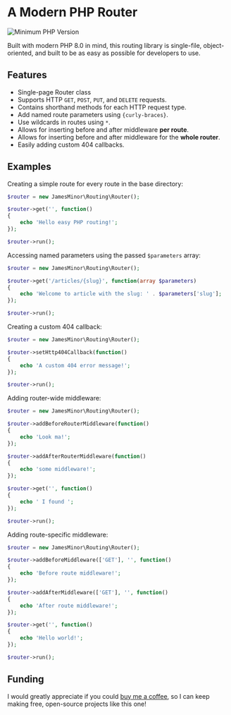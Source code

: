 # A Modern PHP Router

![[Minimum PHP Version](https://www.php.net)](https://img.shields.io/badge/PHP->%3D8.0-9cf)


Built with modern PHP 8.0 in mind, this routing library is single-file, 
object-oriented, and built to be as easy as possible for developers to use.

## Features

- Single-page Router class
- Supports HTTP `GET`, `POST`, `PUT`, and `DELETE` requests.
- Contains shorthand methods for each HTTP request type.
- Add named route parameters using `{curly-braces}`.
- Use wildcards in routes using `*`.
- Allows for inserting before and after middleware **per route**.
- Allows for inserting before and after middleware for the **whole router**.
- Easily adding custom 404 callbacks.

## Examples

Creating a simple route for every route in the base directory:
```php
$router = new JamesMinor\Routing\Router();

$router->get('', function()
{
    echo 'Hello easy PHP routing!';
});

$router->run();
```

Accessing named parameters using the passed `$parameters` array:
```php
$router = new JamesMinor\Routing\Router();

$router->get('/articles/{slug}', function(array $parameters)
{
    echo 'Welcome to article with the slug: ' . $parameters['slug'];
});

$router->run();
```

Creating a custom 404 callback:
```php
$router = new JamesMinor\Routing\Router();

$router->setHttp404Callback(function()
{
    echo 'A custom 404 error message!';
});

$router->run();
```

Adding router-wide middleware:
```php
$router = new JamesMinor\Routing\Router();

$router->addBeforeRouterMiddleware(function()
{
    echo 'Look ma!';
});

$router->addAfterRouterMiddleware(function()
{
    echo 'some middleware!';
});

$router->get('', function()
{
    echo ' I found ';
});

$router->run();
```

Adding route-specific middleware:
```php
$router = new JamesMinor\Routing\Router();

$router->addBeforeMiddleware(['GET'], '', function()
{
    echo 'Before route middleware!';
});

$router->addAfterMiddleware(['GET'], '', function()
{
    echo 'After route middleware!';
});

$router->get('', function()
{
    echo 'Hello world!';
});

$router->run();
```

## Funding

I would greatly appreciate if you could [buy me a coffee](https://www.buymeacoffee.com/jamesminor), 
so I can keep making free, open-source projects like this one!
